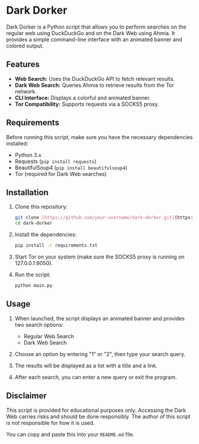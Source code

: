 # Dark Dorker

Dark Dorker is a Python script that allows you to perform searches on the regular web using DuckDuckGo and on the Dark Web using Ahmia. It provides a simple command-line interface with an animated banner and colored output.

## Features

* **Web Search:** Uses the DuckDuckGo API to fetch relevant results.
* **Dark Web Search:** Queries Ahmia to retrieve results from the Tor network.
* **CLI Interface:** Displays a colorful and animated banner.
* **Tor Compatibility:** Supports requests via a SOCKS5 proxy.

## Requirements

Before running this script, make sure you have the necessary dependencies installed:

* Python 3.x
* Requests (`pip install requests`)
* BeautifulSoup4 (`pip install beautifulsoup4`)
* Tor (required for Dark Web searches)

## Installation

1.  Clone this repository:

    ```bash
    git clone [https://github.com/your-username/dark-dorker.git](https://github.com/your-username/dark-dorker.git)
    cd dark-dorker
    ```

2.  Install the dependencies:

    ```bash
    pip install -r requirements.txt
    ```

3.  Start Tor on your system (make sure the SOCKS5 proxy is running on 127.0.0.1:9050).

4.  Run the script:

    ```bash
    python main.py
    ```

## Usage

1.  When launched, the script displays an animated banner and provides two search options:

    * Regular Web Search
    * Dark Web Search

2.  Choose an option by entering "1" or "2", then type your search query.

3.  The results will be displayed as a list with a title and a link.

4.  After each search, you can enter a new query or exit the program.

## Disclaimer

This script is provided for educational purposes only. Accessing the Dark Web carries risks and should be done responsibly. The author of this script is not responsible for how it is used.

You can copy and paste this into your `README.md` file.

